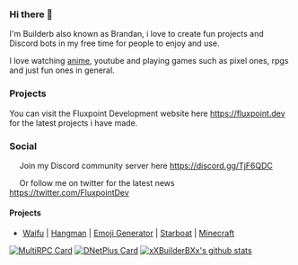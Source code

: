 ### Hi there 👋
I'm Builderb also known as Brandan, i love to create fun projects and Discord bots in my free time for people to enjoy and use.

I love watching [anime](https://myanimelist.net/animelist/Builderb), youtube and playing games such as pixel ones, rpgs and just fun ones in general.

### Projects
You can visit the Fluxpoint Development website here https://fluxpoint.dev for the latest projects i have made.

### Social
<img src="https://cdn.discordapp.com/emojis/684917368694112296.png?v=1" width="14"> Join my Discord community server here https://discord.gg/TjF6QDC

<img src="https://cdn.discordapp.com/emojis/684927176889729024.png?v=1" width="14"> Or follow me on twitter for the latest news https://twitter.com/FluxpointDev

#### Projects
- [Waifu](https://fluxpoint.dev/waifu) | [Hangman](https://fluxpoint.dev/hangman) | [Emoji Generator](https://fluxpoint.dev/emojigenerator) | [Starboat](https://fluxpoint.dev/starboat) | [Minecraft](https://fluxpoint.dev/minecraft)

[![MultiRPC Card](https://github-readme-stats.vercel.app/api/pin/?username=FluxpointDev&repo=MultiRPC)](https://github.com/FluxpointDev/MultiRPC)
[![DNetPlus Card](https://github-readme-stats.vercel.app/api/pin/?username=xXBuilderBXx&repo=DNetPlus)](https://github.com/xXBuilderBXx/DNetPlus)
[![xXBuilderBXx's github stats](https://github-readme-stats.vercel.app/api?username=xXBuilderBXx&show_icons=true&theme=radical&include_all_commits=true)](https://github.com/xXBuilderBXx?tab=repositories)
